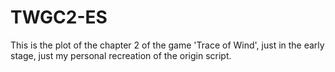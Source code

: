 # TWGC2-ES
This is the plot of the chapter 2 of the game 'Trace of Wind', just in the early stage, just my personal recreation of the origin script. 
